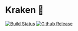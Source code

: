 # Kraken :octopus:

[![Build Status](https://travis-ci.com/uber/kraken.svg?branch=master)](https://travis-ci.com/uber/kraken)
[![Github Release](https://img.shields.io/github/release/uber/kraken.svg)](https://github.com/uber/kraken/releases)
